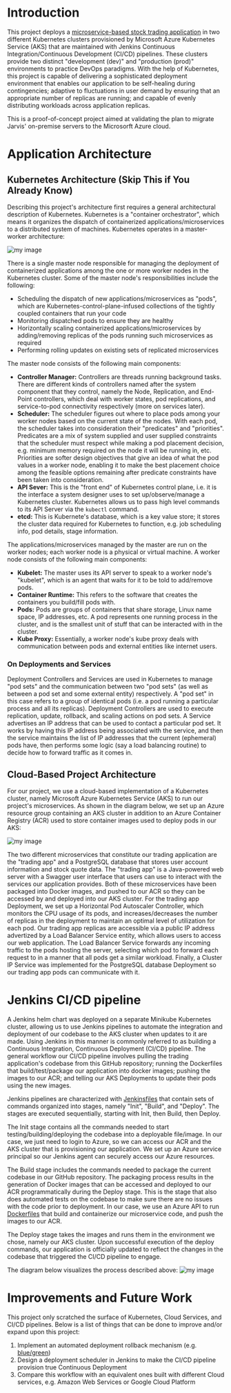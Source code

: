 # Introduction
This project deploys a [microservice-based stock trading application](https://github.com/jarviscanada/jarvis_data_eng_KevinShimotakahara/tree/master/springboot) in two different Kubernetes clusters provisioned by Microsoft Azure Kubernetes Service (AKS) that are maintained with Jenkins Continuous Integration/Continuous Development (CI/CD) pipelines. These clusters provide two distinct "development (dev)" and "production (prod)" environments to practice DevOps paradigms. With the help of Kubernetes, this project is capable of delivering a sophisticated deployment environment that enables our application to be self-healing during contingencies; adaptive to fluctuations in user demand by ensuring that an appropriate number of replicas are running; and capable of evenly distributing workloads across application replicas.

This is a proof-of-concept project aimed at validating the plan to migrate Jarvis' on-premise servers to the Microsorft Azure cloud. 

# Application Architecture

## Kubernetes Architecture (Skip This if You Already Know)
Describing this project's architecture first requires a general architectural description of Kubernetes. Kubernetes is a "container orchestrator", which means it organizes the dispatch of containerized applications/microservices to a distributed system of machines. Kubernetes operates in a master-worker architecture:

![my image](./assets/K8S-Arch.png)

There is a single master node responsible for managing the deployment of containerized applications among the one or more worker nodes in the Kubernetes cluster. Some of the master node's responsibilities include the following:
 - Scheduling the dispatch of new applications/microservices as "pods", which are Kubernetes-control-plane-infused collections of the tightly coupled containers that run your code
 - Monitoring dispatched pods to ensure they are healthy
 - Horizontally scaling containerized applications/microservices by adding/removing replicas of the pods running such microservices as required
 - Performing rolling updates on existing sets of replicated microservices

The master node consists of the following main components:
 - **Controller Manager:** Controllers are threads running background tasks. There are different kinds of controllers named after the system component that they control, namely the Node, Replication, and End-Point controllers, which deal with worker states, pod replications, and service-to-pod connectivity respectively (more on services later).
 - **Scheduler:**  The scheduler figures out where to place pods among your worker nodes based on the current state of the nodes. With each pod, the scheduler takes into consideration their "predicates" and "priorities". Predicates are a mix of system supplied and user supplied constraints that the scheduler must respect while making a pod placement decision, e.g. minimum memory required on the node it will be running in, etc. Priorities are softer design objectives that give an idea of what the pod values in a worker node, enabling it to make the best placement choice among the feasible options remaining after predicate constraints have been taken into consideration.
 - **API Sever:** This is the "front end" of Kubernetes control plane, i.e. it is the interface a system designer uses to set up/observe/manage a Kubernetes cluster. Kubernetes allows us to pass high level commands to its API Server via the `kubectl` command.
 - **etcd:** This is Kubernete's database, which is a key value store; it stores the cluster data required for Kubernetes to function, e.g. job scheduling info, pod details, stage information.

The applications/microservices managed by the master are run on the worker nodes; each worker node is a physical or virtual machine. A worker node consists of the following main components:
 - **Kubelet:** The master uses its API server to speak to a worker node's "kubelet", which is an agent that waits for it to be told to add/remove pods.
 - **Container Runtime:** This refers to the software that creates the containers you build/fill pods with.
 - **Pods:** Pods are groups of containers that share storage, Linux name space, IP addresses, etc. A pod represents one running process in the cluster, and is the smallest unit of stuff that can be interacted with in the cluster.
 - **Kube Proxy:** Essentially, a worker node's kube proxy deals with communication between pods and external entities like internet users.

### On Deployments and Services
Deployment Controllers and Services are used in Kubernetes to manage "pod sets" and the communication between two "pod sets" (as well as between a pod set and some external entity) respectively. A "pod set" in this case refers to a group of identical pods (i.e. a pod running a particular process and all its replicas). Deployment Controllers are used to execute replication, update, rollback, and scaling actions on pod sets. A Service advertises an IP address that can be used to contact a particular pod set. It works by having this IP address being associated with the service, and then the service maintains the list of IP addresses that the current (ephemeral) pods have, then performs some logic (say a load balancing routine) to decide how to forward traffic as it comes in.

## Cloud-Based Project Architecture
For our project, we use a cloud-based implementation of a Kubernetes cluster, namely Microsoft Azure Kubernetes Service (AKS) to run our project's microservices. As shown in the diagram below, we set up an Azure resource group containing an AKS cluster in addition to an Azure Container Registry (ACR) used to store container images used to deploy pods in our AKS:

![my image](./assets/AKS-Arch.png)

The two different microservices that constitute our trading application are the "trading app" and a PostgreSQL database that stores user account information and stock quote data. The "trading app" is a Java-powered web server with a Swagger user interface that users can use to interact with the services our application provides. Both of these microservices have been packaged into Docker images, and pushed to our ACR so they can be accessed by and deployed into our AKS cluster. For the trading app Deployment, we set up a Horizontal Pod Autoscaler Controller, which monitors the CPU usage of its pods, and increases/decreases the number of replicas in the deployment to maintain an optimal level of utilization for each pod. Our trading app replicas are accessible via a public IP address advertized by a Load Balancer Service entity, which allows users to access our web application. The Load Balancer Service forwards any incoming traffic to the pods hosting the server, selecting which pod to forward each request to in a manner that all pods get a similar workload. Finally, a Cluster IP Service was implemented for the PostgreSQL database Deployment so our trading app pods can communicate with it.

# Jenkins CI/CD pipeline
A Jenkins helm chart was deployed on a separate Minikube Kubernetes cluster, allowing us to use Jenkins pipelines to automate the integration and deployment of our codebase to the AKS cluster when updates to it are made. Using Jenkins in this manner is commonly referred to as building a Continuous Integration, Continuous Deployment (CI/CD) pipeline. The general workflow our CI/CD pipeline involves pulling the trading application's codebase from this GitHub repository; running the Dockerfiles that build/test/package our application into docker images; pushing the images to our ACR; and telling our AKS Deployments to update their pods using the new images.

Jenkins pipelines are characterized with [Jenkinsfiles](https://github.com/jarviscanada/jarvis_data_eng_KevinShimotakahara/blob/master/springboot/Jenkinsfile-prod) that contain sets of commands organized into stages, namely "Init", "Build", and "Deploy". The stages are executed sequentially, starting with Init, then Build, then Deploy.

The Init stage contains all the commands needed to start testing/building/deploying the codebase into a deployable file/image. In our case, we just need to login to Azure, so we can access our ACR and the AKS cluster that is provisioning our application. We set up an Azure service principal so our Jenkins agent can securely access our Azure resources.

The Build stage includes the commands needed to package the current codebase in our GitHub repository. The packaging process results in the generation of Docker images that can be accessed and deployed to our ACR programmatically during the Deploy stage. This is the stage that also does automated tests on the codebase to make sure there are no issues with the code prior to deployment. In our case, we use an Azure API to run [Dockerfiles](https://github.com/jarviscanada/jarvis_data_eng_KevinShimotakahara/blob/master/springboot/Dockerfile) that build and containerize our microservice code, and push the images to our ACR.

The Deploy stage takes the images and runs them in the environment we chose, namely our AKS cluster. Upon successful execution of the deploy commands, our application is officially updated to reflect the changes in the codebase that triggered the CI/CD pipeline to engage.

The diagram below visualizes the process described above:
![my image](./assets/Jenkins.png)

# Improvements and Future Work
This project only scratched the surface of Kubernetes, Cloud Services, and CI/CD pipelines. Below is a list of things that can be done to improve and/or expand upon this project:
1. Implement an automated deployment rollback mechanism (e.g. [blue/green](https://martinfowler.com/bliki/BlueGreenDeployment.html))
2. Design a deployment scheduler in Jenkins to make the CI/CD pipeline provision true Continuous Deployment
3. Compare this workflow with an equivalent ones built with different Cloud services, e.g. Amazon Web Services or Google Cloud Platform
